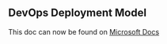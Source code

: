 ## DevOps Deployment Model

This doc can now be found on [Microsoft Docs](https://docs.microsoft.com/power-platform/guidance/coe/cli/alm/scenarios/devops-deployment-model)